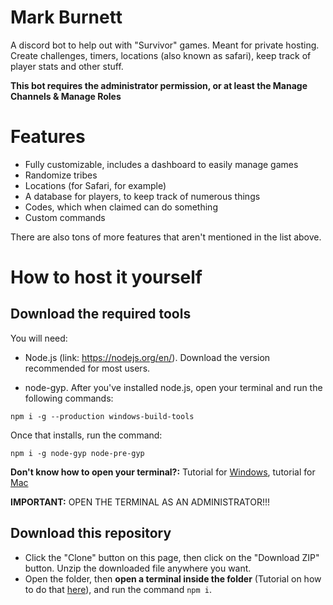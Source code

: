 
# Mark Burnett

A discord bot to help out with "Survivor" games. Meant for private hosting. Create challenges, timers, locations (also known as safari), keep track of player stats and other stuff.

**This bot requires the administrator permission, or at least the Manage Channels & Manage Roles**

# Features

- Fully customizable, includes a dashboard to easily manage games 
- Randomize tribes
- Locations (for Safari, for example)
- A database for players, to keep track of numerous things
- Codes, which when claimed can do something
- Custom commands

There are also tons of more features that aren't mentioned in the list above.

# How to host it yourself

## Download the required tools

You will need:
- Node.js (link: https://nodejs.org/en/). Download the version recommended for most users. 

- node-gyp. After you've installed node.js, open your terminal and run the following commands:
```
npm i -g --production windows-build-tools
```
Once that installs, run the command:
```
npm i -g node-gyp node-pre-gyp
```
**Don't know how to open your terminal?:** Tutorial for [Windows](https://www.howtogeek.com/194041/how-to-open-the-command-prompt-as-administrator-in-windows-8.1/), tutorial for [Mac](https://www.idownloadblog.com/2019/04/19/ways-open-terminal-mac/) 

**IMPORTANT:** OPEN THE TERMINAL AS AN ADMINISTRATOR!!!

## Download this repository

- Click the "Clone" button on this page, then click on the "Download ZIP" button. Unzip the downloaded file anywhere you want.
- Open the folder, then **open a terminal inside the folder** (Tutorial on how to do that [here](https://www.groovypost.com/howto/open-command-window-terminal-window-specific-folder-windows-mac-linux/)), and run the command `npm i`.
